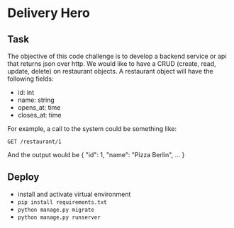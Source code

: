 # Delivery Hero

## Task

The objective of this code challenge is to develop a backend service or api that returns json over http.
We would like to have a CRUD (create, read, update, delete) on restaurant objects. A restaurant object will have the following fields:

- id: int
- name: string
- opens_at: time
- closes_at: time

For example, a call to the system could be something like:

`GET /restaurant/1`

And the output would be
{
"id": 1,
"name": "Pizza Berlin",
...
}


## Deploy

- install and activate virtual environment
- `pip install requirements.txt`
- `python manage.py migrate`
- `python manage.py runserver`

